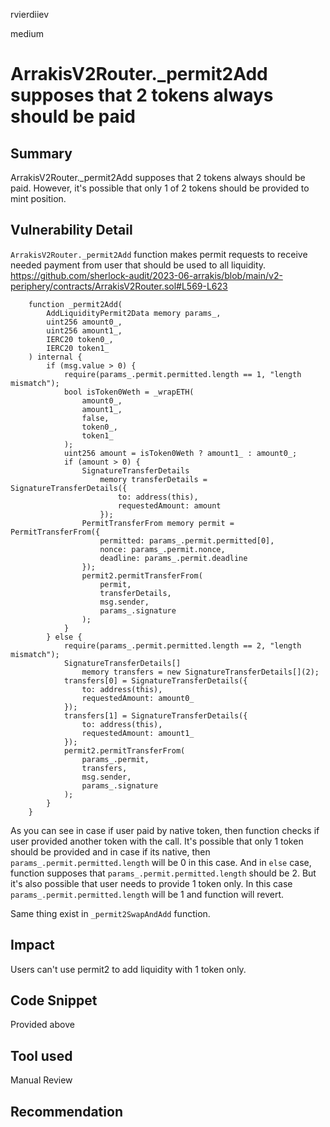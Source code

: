 rvierdiiev

medium

# ArrakisV2Router._permit2Add supposes that 2 tokens always should be paid

## Summary
ArrakisV2Router._permit2Add supposes that 2 tokens always should be paid. However, it's possible that only 1 of 2 tokens should be provided to mint position.
## Vulnerability Detail
`ArrakisV2Router._permit2Add` function makes permit requests to receive needed payment from user that should be used to all liquidity.
https://github.com/sherlock-audit/2023-06-arrakis/blob/main/v2-periphery/contracts/ArrakisV2Router.sol#L569-L623
```solidity
    function _permit2Add(
        AddLiquidityPermit2Data memory params_,
        uint256 amount0_,
        uint256 amount1_,
        IERC20 token0_,
        IERC20 token1_
    ) internal {
        if (msg.value > 0) {
            require(params_.permit.permitted.length == 1, "length mismatch");
            bool isToken0Weth = _wrapETH(
                amount0_,
                amount1_,
                false,
                token0_,
                token1_
            );
            uint256 amount = isToken0Weth ? amount1_ : amount0_;
            if (amount > 0) {
                SignatureTransferDetails
                    memory transferDetails = SignatureTransferDetails({
                        to: address(this),
                        requestedAmount: amount
                    });
                PermitTransferFrom memory permit = PermitTransferFrom({
                    permitted: params_.permit.permitted[0],
                    nonce: params_.permit.nonce,
                    deadline: params_.permit.deadline
                });
                permit2.permitTransferFrom(
                    permit,
                    transferDetails,
                    msg.sender,
                    params_.signature
                );
            }
        } else {
            require(params_.permit.permitted.length == 2, "length mismatch");
            SignatureTransferDetails[]
                memory transfers = new SignatureTransferDetails[](2);
            transfers[0] = SignatureTransferDetails({
                to: address(this),
                requestedAmount: amount0_
            });
            transfers[1] = SignatureTransferDetails({
                to: address(this),
                requestedAmount: amount1_
            });
            permit2.permitTransferFrom(
                params_.permit,
                transfers,
                msg.sender,
                params_.signature
            );
        }
    }
```
As you can see in case if user paid by native token, then function checks if user provided another token with the call.
It's possible that only 1 token should be provided and in case if its native, then `params_.permit.permitted.length` will be 0 in this case.
And in `else` case, function supposes that `params_.permit.permitted.length` should be 2. But it's also possible that user needs to provide 1 token only. In this case  `params_.permit.permitted.length` will be 1 and function will revert.

Same thing exist in `_permit2SwapAndAdd` function.
## Impact
Users can't use permit2 to add liquidity with 1 token only.
## Code Snippet
Provided above
## Tool used

Manual Review

## Recommendation
